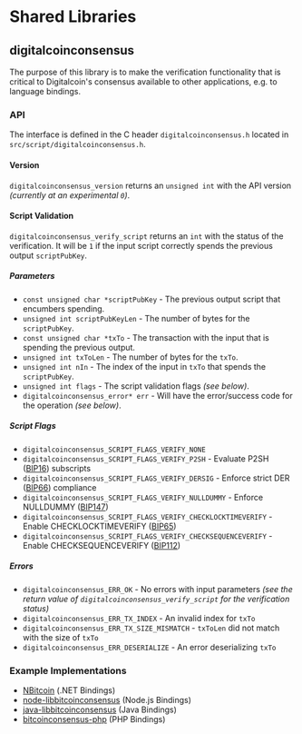 Shared Libraries
================

## digitalcoinconsensus

The purpose of this library is to make the verification functionality that is critical to Digitalcoin's consensus available to other applications, e.g. to language bindings.

### API

The interface is defined in the C header `digitalcoinconsensus.h` located in  `src/script/digitalcoinconsensus.h`.

#### Version

`digitalcoinconsensus_version` returns an `unsigned int` with the API version *(currently at an experimental `0`)*.

#### Script Validation

`digitalcoinconsensus_verify_script` returns an `int` with the status of the verification. It will be `1` if the input script correctly spends the previous output `scriptPubKey`.

##### Parameters
- `const unsigned char *scriptPubKey` - The previous output script that encumbers spending.
- `unsigned int scriptPubKeyLen` - The number of bytes for the `scriptPubKey`.
- `const unsigned char *txTo` - The transaction with the input that is spending the previous output.
- `unsigned int txToLen` - The number of bytes for the `txTo`.
- `unsigned int nIn` - The index of the input in `txTo` that spends the `scriptPubKey`.
- `unsigned int flags` - The script validation flags *(see below)*.
- `digitalcoinconsensus_error* err` - Will have the error/success code for the operation *(see below)*.

##### Script Flags
- `digitalcoinconsensus_SCRIPT_FLAGS_VERIFY_NONE`
- `digitalcoinconsensus_SCRIPT_FLAGS_VERIFY_P2SH` - Evaluate P2SH ([BIP16](https://github.com/bitcoin/bips/blob/master/bip-0016.mediawiki)) subscripts
- `digitalcoinconsensus_SCRIPT_FLAGS_VERIFY_DERSIG` - Enforce strict DER ([BIP66](https://github.com/bitcoin/bips/blob/master/bip-0066.mediawiki)) compliance
- `digitalcoinconsensus_SCRIPT_FLAGS_VERIFY_NULLDUMMY` - Enforce NULLDUMMY ([BIP147](https://github.com/bitcoin/bips/blob/master/bip-0147.mediawiki))
- `digitalcoinconsensus_SCRIPT_FLAGS_VERIFY_CHECKLOCKTIMEVERIFY` - Enable CHECKLOCKTIMEVERIFY ([BIP65](https://github.com/bitcoin/bips/blob/master/bip-0065.mediawiki))
- `digitalcoinconsensus_SCRIPT_FLAGS_VERIFY_CHECKSEQUENCEVERIFY` - Enable CHECKSEQUENCEVERIFY ([BIP112](https://github.com/bitcoin/bips/blob/master/bip-0112.mediawiki))

##### Errors
- `digitalcoinconsensus_ERR_OK` - No errors with input parameters *(see the return value of `digitalcoinconsensus_verify_script` for the verification status)*
- `digitalcoinconsensus_ERR_TX_INDEX` - An invalid index for `txTo`
- `digitalcoinconsensus_ERR_TX_SIZE_MISMATCH` - `txToLen` did not match with the size of `txTo`
- `digitalcoinconsensus_ERR_DESERIALIZE` - An error deserializing `txTo`

### Example Implementations
- [NBitcoin](https://github.com/NicolasDorier/NBitcoin/blob/master/NBitcoin/Script.cs#L814) (.NET Bindings)
- [node-libbitcoinconsensus](https://github.com/bitpay/node-libbitcoinconsensus) (Node.js Bindings)
- [java-libbitcoinconsensus](https://github.com/dexX7/java-libbitcoinconsensus) (Java Bindings)
- [bitcoinconsensus-php](https://github.com/Bit-Wasp/bitcoinconsensus-php) (PHP Bindings)
